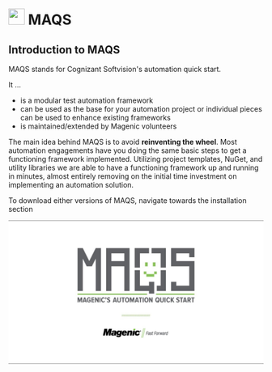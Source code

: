 # <img src="resources/maqslogo.ico" height="32" width="32"> MAQS

## Introduction to MAQS
MAQS stands for Cognizant Softvision's automation quick start.

It …
 - is a modular test automation framework
 - can be used as the base for your automation project or individual pieces can be used to enhance existing frameworks
 - is maintained/extended by Magenic volunteers

The main idea behind MAQS is to avoid **reinventing the wheel**. Most automation engagements have you doing the same basic steps to get a functioning framework implemented. Utilizing project templates, NuGet, and utility libraries we are able to have a functioning framework up and running in minutes, almost entirely removing on the initial time investment on implementing an automation solution.

To download either versions of MAQS, navigate towards the installation section

![MAQS](resources/maqsfull.jpg) 
